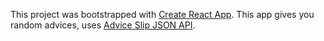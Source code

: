 This project was bootstrapped with [Create React App](https://github.com/facebook/create-react-app). 
This app gives you random advices, uses [Advice Slip JSON API](https://api.adviceslip.com/).